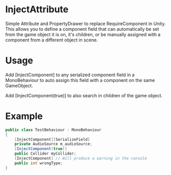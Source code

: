 # InjectAttribute
Simple Attribute and PropertyDrawer to replace RequireComponent in Unity.
This allows you to define a component field that can automatically be set from the game object it is on, it's children, or be manually assigned with a component from a different object in scene.

# Usage
Add [InjectComponent] to any serialized component field in a MonoBehaviour to auto assign this field with a component on the same GameObject.

Add [InjectComponent(true)] to also search in children of the game object.

# Example 
```csharp
public class TestBehaviour : MonoBehaviour
{
	[InjectComponent][SerializeField]
	private AudioSource m_audioSource;
	[InjectComponent(true)]
	public Collider myCollider;
	[InjectComponent] // Will produce a warning in the console
	public int wrongType;
}
```
